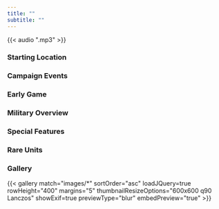 ```yaml
---
title: ""
subtitle: ""
---
```


{{< audio ".mp3" >}}

### Starting Location

### Campaign Events

### Early Game

### Military Overview

### Special Features

### Rare Units

### Gallery

{{< gallery match="images/*" sortOrder="asc" loadJQuery=true rowHeight="400" margins="5" thumbnailResizeOptions="600x600 q90 Lanczos" showExif=true previewType="blur" embedPreview="true" >}}
